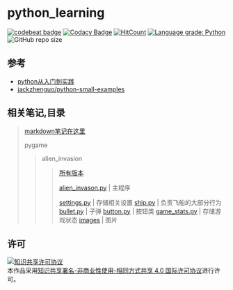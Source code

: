 # python_learning

[![codebeat badge](https://codebeat.co/badges/bf3900ea-462e-4f15-bf8a-aec678a07223)](https://codebeat.co/projects/github-com-chenboshuo-python_learning-master)
[![Codacy Badge](https://api.codacy.com/project/badge/Grade/b3d5173006a44aa28b9fd77252584c25)](https://www.codacy.com/app/chenboshuo/python_learning?utm_source=github.com&amp;utm_medium=referral&amp;utm_content=chenboshuo/python_learning&amp;utm_campaign=Badge_Grade)
[![HitCount](http://hits.dwyl.io/chenboshuo/python_learning.svg)](http://hits.dwyl.io/chenboshuo/python_learning)
[![Language grade: Python](https://img.shields.io/lgtm/grade/python/g/chenboshuo/python_learning.svg?logo=lgtm&logoWidth=18)](https://lgtm.com/projects/g/chenboshuo/python_learning/context:python)
![GitHub repo size](https://img.shields.io/github/repo-size/chenboshuo/python_learning.svg)

## 参考
-   [python从入门到实践](https://m.tb.cn/h.ebtZnRI)
-   [jackzhenguo/python-small-examples](https://github.com/jackzhenguo/python-small-examples)
## 相关笔记,目录

> [markdown笔记在这里](https://github.com/chenboshuo/python_learning/wiki)
>
> pygame
>> alien_invasion
>>
>>> [所有版本](https://github.com/chenboshuo/python_learning/commits/1d1939ec17263c5f8c6d4e0924e52389fb762826/pygame/alien_invasion/alien_invason.py)
>>>
>>> [alien_invason.py](./pygame/alien_invasion/alien_invason.py) | 主程序
>>>
>>> [settings.py](./pygame/alien_invasion/settings.py) | 存储相关设置
>>> [ship.py](./pygame/alien_invasion/ship.py) | 负责飞船的大部分行为
>>> [bullet.py](./pygame/alien_invasion/bullet.py) | 子弹
>>> [button.py](./pygame/alien_invasion/button.py) | 按钮类
>>>[game_stats.py](./pygame/alien_invasion/game_stats.py) | 存储游戏状态
>>> [images](./pygame/alien_invasion/images) | 图片

## 许可
<a rel="license" href="http://creativecommons.org/licenses/by-nc-sa/4.0/"><img alt="知识共享许可协议" style="border-width:0" src="https://i.creativecommons.org/l/by-nc-sa/4.0/88x31.png" /></a><br />本作品采用<a rel="license" href="http://creativecommons.org/licenses/by-nc-sa/4.0/">知识共享署名-非商业性使用-相同方式共享 4.0 国际许可协议</a>进行许可。
